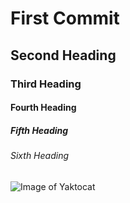 # First Commit
## Second Heading
### Third Heading
#### Fourth Heading
##### Fifth Heading
###### Sixth Heading
![Image of Yaktocat](https://octodex.github.com/images/yaktocat.png)
